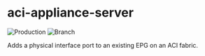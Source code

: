 # aci-appliance-server

![Production](https://github.com/tigelane/aci-appliance-server/workflows/Production/badge.svg)
![Branch](https://github.com/tigelane/aci-appliance-server/workflows/Branch/badge.svg)


Adds a physical interface port to an existing EPG on an ACI fabric.

